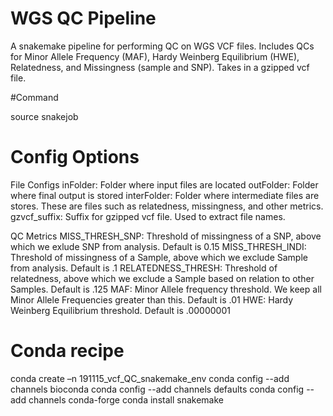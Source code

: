 # WGS QC Pipeline

A snakemake pipeline for performing QC on WGS VCF files. Includes QCs for Minor Allele Frequency (MAF), Hardy Weinberg Equilibrium (HWE), Relatedness, and Missingness (sample and SNP). Takes in a gzipped vcf file.

#Command

source snakejob <path to config.yaml>

# Config Options

File Configs
inFolder: Folder where input files are located
outFolder: Folder where final output is stored
interFolder: Folder where intermediate files are stores. These are files such as relatedness, missingness, and other metrics.
gzvcf_suffix: Suffix for gzipped vcf file. Used to extract file names.

QC Metrics
MISS_THRESH_SNP: Threshold of missingness of a SNP, above which we exlude SNP from analysis. Default is 0.15
MISS_THRESH_INDI: Threshold of missingness of a Sample, above which we exclude Sample from analysis. Default is .1
RELATEDNESS_THRESH: Threshold of relatedness, above which we exclude a Sample based on relation to other Samples. Default is .125
MAF: Minor Allele frequency threshold. We keep all Minor Allele Frequencies greater than this. Default is .01
HWE: Hardy Weinberg Equilibrium threshold. Default is .00000001

# Conda recipe

conda create –n 191115_vcf_QC_snakemake_env
conda config --add channels bioconda
conda config --add channels defaults
conda config --add channels conda-forge
conda install snakemake
